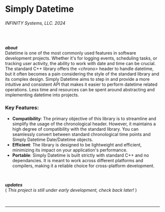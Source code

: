 # Simply Datetime
###### INFINITY Systems, LLC. 2024

<br/>

***about***
<br/>
Datetime is one of the most commonly used features in software development projects. Whether it's for logging events, scheduling tasks, or tracking user activity, the ability to work with date and time can be crucial. The standard C++ library offers the *\<chrono>* header to handle datetime, but it often becomes a pain considering the style of the standard library and its complex design. Simply Datetime aims to step in and provide a more intuitive and consistent API that makes it easier to perform datetime related operations. Less time and resources can be spent around abstracting and implementing datetime into projects.

### **Key Features**:
- **Compatibility**: The primary objective of this library is to streamline and simplify the usage of the chronological header. However, it maintains a high degree of compatibility with the standard library. You can seamlessly convert between standard chronological time points and Simply Datetime Date/Datetime objects.
- **Efficient**: The library is designed to be lightweight and efficient, minimizing its impact on your application's performance.
- **Portable**: Simply Datetime is built strictly with standard C++ and no dependancies. It is meant to work across different platforms and compilers, making it a reliable choice for cross-platform development.

<br/>

***updates***
<br/>
( *This project is still under early development, check back later!* )

<br/>

---
